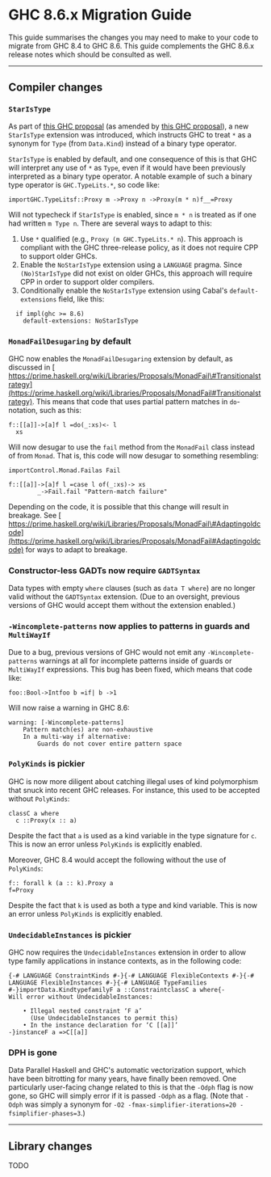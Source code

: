 # GHC 8.6.x Migration Guide


This guide summarises the changes you may need to make to your code to migrate from GHC 8.4 to GHC 8.6. This guide complements the GHC 8.6.x release notes which should be consulted as well.

---

## Compiler changes

### `StarIsType`


As part of [ this GHC proposal](https://github.com/ghc-proposals/ghc-proposals/blob/05721788de9ab6538def68c3c2c9dec50c9f24a8/proposals/0020-no-type-in-type.rst) (as amended by [ this GHC proposal](https://github.com/ghc-proposals/ghc-proposals/pull/146)), a new `StarIsType` extension was introduced, which instructs GHC to treat `*` as a synonym for `Type` (from `Data.Kind`) instead of a binary type operator.

`StarIsType` is enabled by default, and one consequence of this is that GHC will interpret any use of `*` as `Type`, even if it would have been previously interpreted as a binary type operator. A notable example of such a binary type operator is `GHC.TypeLits.*`, so code like:

```
importGHC.TypeLitsf::Proxy m ->Proxy n ->Proxy(m * n)f__=Proxy
```


Will not typecheck if `StarIsType` is enabled, since `m * n` is treated as if one had written `m Type n`. There are several ways to adapt to this:

1. Use `*` qualified (e.g., `Proxy (m GHC.TypeLits.* n`). This approach is compliant with the GHC three-release policy, as it does not require CPP to support older GHCs.
1. Enable the `NoStarIsType` extension using a `LANGUAGE` pragma. Since `(No)StarIsType` did not exist on older GHCs, this approach will require CPP in order to support older compilers.
1. Conditionally enable the `NoStarIsType` extension using Cabal's `default-extensions` field, like this:

  ```wiki
    if impl(ghc >= 8.6)
      default-extensions: NoStarIsType
  ```

### `MonadFailDesugaring` by default


GHC now enables the `MonadFailDesugaring` extension by default, as discussed in [ https://prime.haskell.org/wiki/Libraries/Proposals/MonadFail\#Transitionalstrategy](https://prime.haskell.org/wiki/Libraries/Proposals/MonadFail#Transitionalstrategy). This means that code that uses partial pattern matches in `do`-notation, such as this:

```
f::[[a]]->[a]f l =do(_:xs)<- l
  xs
```


Will now desugar to use the `fail` method from the `MonadFail` class instead of from `Monad`. That is, this code will now desugar to something resembling:

```
importControl.Monad.Failas Fail

f::[[a]]->[a]f l =case l of(_:xs)-> xs
        _->Fail.fail "Pattern-match failure"
```


Depending on the code, it is possible that this change will result in breakage. See [ https://prime.haskell.org/wiki/Libraries/Proposals/MonadFail\#Adaptingoldcode](https://prime.haskell.org/wiki/Libraries/Proposals/MonadFail#Adaptingoldcode) for ways to adapt to breakage.

### Constructor-less GADTs now require `GADTSyntax`


Data types with empty `where` clauses (such as `data T where`) are no longer valid without the `GADTSyntax` extension. (Due to an oversight, previous versions of GHC would accept them without the extension enabled.)

### `-Wincomplete-patterns` now applies to patterns in guards and `MultiWayIf`


Due to a bug, previous versions of GHC would not emit any `-Wincomplete-patterns` warnings at all for incomplete patterns inside of guards or `MultiWayIf` expressions. This bug has been fixed, which means that code like:

```
foo::Bool->Intfoo b =if| b ->1
```


Will now raise a warning in GHC 8.6:

```wiki
warning: [-Wincomplete-patterns]
    Pattern match(es) are non-exhaustive
    In a multi-way if alternative:
        Guards do not cover entire pattern space
```

### `PolyKinds` is pickier


GHC is now more diligent about catching illegal uses of kind polymorphism that snuck into recent GHC releases. For instance, this used to be accepted without `PolyKinds`:

```
classC a where
  c ::Proxy(x :: a)
```


Despite the fact that `a` is used as a kind variable in the type signature for `c`. This is now an error unless `PolyKinds` is explicitly enabled.


Moreover, GHC 8.4 would accept the following without the use of `PolyKinds`:

```
f:: forall k (a :: k).Proxy a
f=Proxy
```


Despite the fact that `k` is used as both a type and kind variable. This is now an error unless `PolyKinds` is explicitly enabled.

### `UndecidableInstances` is pickier


GHC now requires the `UndecidableInstances` extension in order to allow type family applications in instance contexts, as in the following code:

```
{-# LANGUAGE ConstraintKinds #-}{-# LANGUAGE FlexibleContexts #-}{-# LANGUAGE FlexibleInstances #-}{-# LANGUAGE TypeFamilies #-}importData.KindtypefamilyF a ::ConstraintclassC a where{-
Will error without UndecidableInstances:

    • Illegal nested constraint ‘F a’
      (Use UndecidableInstances to permit this)
    • In the instance declaration for ‘C [[a]]’
-}instanceF a =>C[[a]]
```

### DPH is gone


Data Parallel Haskell and GHC's automatic vectorization support, which have been bitrotting for many years, have finally been removed. One particularly user-facing change related to this is that the `-Odph` flag is now gone, so GHC will simply error if it is passed `-Odph` as a flag. (Note that `-Odph` was simply a synonym for `-O2 -fmax-simplifier-iterations=20 -fsimplifier-phases=3`.)

---

## Library changes

TODO